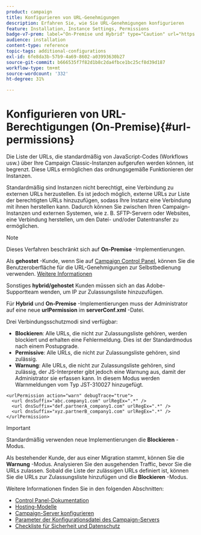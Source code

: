```yaml
---
product: campaign
title: Konfigurieren von URL-Genehmigungen
description: Erfahren Sie, wie Sie URL-Genehmigungen konfigurieren
feature: Installation, Instance Settings, Permissions
badge-v7-prem: label="On-Premise und Hybrid" type="Caution" url="https://experienceleague.adobe.com/docs/campaign-classic/using/installing-campaign-classic/architecture-and-hosting-models/hosting-models-lp/hosting-models.html?lang=de" tooltip="Gilt nur für Hybrid- und On-Premise-Bereitstellungen"
audience: installation
content-type: reference
topic-tags: additional-configurations
exl-id: 6fe8da3b-57b9-4a69-8602-a03993630b27
source-git-commit: b666535f7f82d1b8c2da4fbce1bc25cf8d39d187
workflow-type: tm+mt
source-wordcount: '332'
ht-degree: 31%

---
```


# Konfigurieren von URL-Berechtigungen (On-Premise){#url-permissions}



Die Liste der URLs, die standardmäßig von JavaScript-Codes (Workflows usw.) über Ihre Campaign Classic-Instanzen aufgerufen werden können, ist begrenzt. Diese URLs ermöglichen das ordnungsgemäße Funktionieren der Instanzen.

Standardmäßig sind Instanzen nicht berechtigt, eine Verbindung zu externen URLs herzustellen. Es ist jedoch möglich, externe URLs zur Liste der berechtigten URLs hinzuzufügen, sodass Ihre Instanz eine Verbindung mit ihnen herstellen kann. Dadurch können Sie zwischen Ihren Campaign-Instanzen und externen Systemen, wie z. B. SFTP-Servern oder Websites, eine Verbindung herstellen, um den Datei- und/oder Datentransfer zu ermöglichen.

>[!NOTE]
>
>Dieses Verfahren beschränkt sich auf **On-Premise** -Implementierungen.
>
>Als **gehostet** -Kunde, wenn Sie auf [Campaign Control Panel](https://experienceleague.adobe.com/docs/control-panel/using/control-panel-home.html?lang=de), können Sie die Benutzeroberfläche für die URL-Genehmigungen zur Selbstbedienung verwenden. [Weitere Informationen](https://experienceleague.adobe.com/docs/control-panel/using/instances-settings/url-permissions.html?lang=de)
>
>Sonstiges **hybrid/gehostet** Kunden müssen sich an das Adobe-Supportteam wenden, um IP zur Zulassungsliste hinzuzufügen.
>

Für **Hybrid** und **On-Premise** -Implementierungen muss der Administrator auf eine neue **urlPermission** im **serverConf.xml** -Datei.


Drei Verbindungsschutzmodi sind verfügbar:

* **Blockieren**: Alle URLs, die nicht zur Zulassungsliste gehören, werden blockiert und erhalten eine Fehlermeldung. Dies ist der Standardmodus nach einem Postupgrade.
* **Permissive**: Alle URLs, die nicht zur Zulassungsliste gehören, sind zulässig.
* **Warnung**: Alle URLs, die nicht zur Zulassungsliste gehören, sind zulässig, der JS-Interpreter gibt jedoch eine Warnung aus, damit der Administrator sie erfassen kann. In diesem Modus werden Warnmeldungen vom Typ JST-310027 hinzugefügt.

```
<urlPermission action="warn" debugTrace="true">
  <url dnsSuffix="abc.company1.com" urlRegEx=".*" />
  <url dnsSuffix="def.partnerA_company1.com" urlRegEx=".*" />
  <url dnsSuffix="xyz.partnerB_company1.com" urlRegEx=".*" />
</urlPermission>
```

>[!IMPORTANT]
>
>Standardmäßig verwenden neue Implementierungen die **Blockieren** -Modus.
>
>Als bestehender Kunde, der aus einer Migration stammt, können Sie die **Warnung** -Modus. Analysieren Sie den ausgehenden Traffic, bevor Sie die URLs zulassen. Sobald die Liste der zulässigen URLs definiert ist, können Sie die URLs zur Zulassungsliste hinzufügen und die **Blockieren** -Modus.

Weitere Informationen finden Sie in den folgenden Abschnitten:

* [Control Panel-Dokumentation](https://experienceleague.adobe.com/docs/control-panel/using/control-panel-home.html?lang=de)
* [Hosting-Modelle](hosting-models.md)
* [Campaign-Server konfigurieren](configuring-campaign-server.md)
* [Parameter der Konfigurationsdatei des Campaign-Servers](the-server-configuration-file.md)
* [Checkliste für Sicherheit und Datenschutz](get-started-security-privacy.md)
